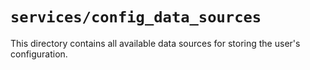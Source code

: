# `services/config_data_sources`

This directory contains all available data sources for storing the user's configuration.

